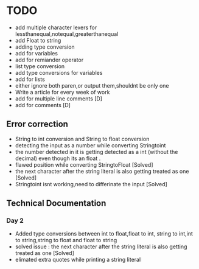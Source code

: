 # TODO

- add multiple character lexers for lessthanequal,notequal,greaterthanequal
- add Float to string
- adding type conversion
- add for variables 
- add for remiander operator
- list type conversion
- add type conversions for variables 
- add for lists
- either ignore both paren,or output them,shouldnt be only one  
- Write a article for every week of work
- add for multiple line comments [D]
- add for comments [D]

## Error correction

- String to int conversion and String to float conversion 
- detecting the input as a number while converting Stringtoint
- the number detected in it is getting detected as a int (without the decimal) even though its an float .
- flawed position while converting StringtoFloat [Solved]
- the next character after the string literal is also getting treated as one [Solved]
- Stringtoint isnt working,need to differinate the input [Solved]


## Technical Documentation 

### Day 2

- Added type conversions between int to float,float to int, string to int,int to string,string to float and float to string
- solved issue : the next character after the string literal is also getting treated as one [Solved]
- elimated extra quotes while printing a string literal

